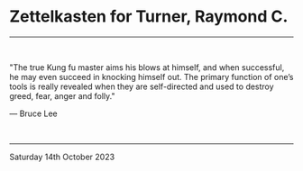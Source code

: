 # Zettelkasten for Turner, Raymond C.

---

</br>

"The true Kung fu master aims his blows at himself, and when successful, he may even succeed in knocking himself out. The primary function of one’s tools is really revealed when they are self-directed and used to destroy greed, fear, anger and folly."

― Bruce Lee

</br>

---

Saturday 14th October 2023
